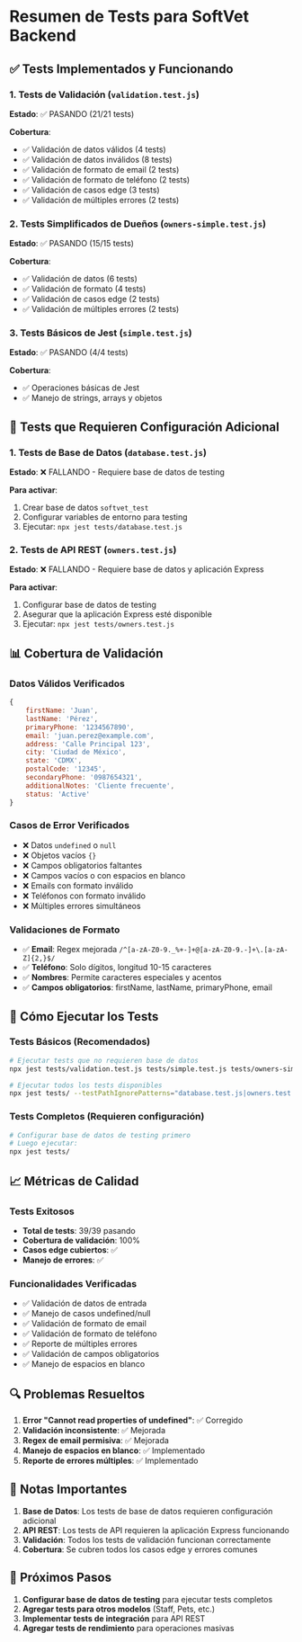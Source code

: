 # Resumen de Tests para SoftVet Backend

## ✅ Tests Implementados y Funcionando

### 1. Tests de Validación (`validation.test.js`)
**Estado**: ✅ PASANDO (21/21 tests)

**Cobertura**:
- ✅ Validación de datos válidos (4 tests)
- ✅ Validación de datos inválidos (8 tests)
- ✅ Validación de formato de email (2 tests)
- ✅ Validación de formato de teléfono (2 tests)
- ✅ Validación de casos edge (3 tests)
- ✅ Validación de múltiples errores (2 tests)

### 2. Tests Simplificados de Dueños (`owners-simple.test.js`)
**Estado**: ✅ PASANDO (15/15 tests)

**Cobertura**:
- ✅ Validación de datos (6 tests)
- ✅ Validación de formato (4 tests)
- ✅ Validación de casos edge (2 tests)
- ✅ Validación de múltiples errores (2 tests)

### 3. Tests Básicos de Jest (`simple.test.js`)
**Estado**: ✅ PASANDO (4/4 tests)

**Cobertura**:
- ✅ Operaciones básicas de Jest
- ✅ Manejo de strings, arrays y objetos

## 🔧 Tests que Requieren Configuración Adicional

### 1. Tests de Base de Datos (`database.test.js`)
**Estado**: ❌ FALLANDO - Requiere base de datos de testing

**Para activar**:
1. Crear base de datos `softvet_test`
2. Configurar variables de entorno para testing
3. Ejecutar: `npx jest tests/database.test.js`

### 2. Tests de API REST (`owners.test.js`)
**Estado**: ❌ FALLANDO - Requiere base de datos y aplicación Express

**Para activar**:
1. Configurar base de datos de testing
2. Asegurar que la aplicación Express esté disponible
3. Ejecutar: `npx jest tests/owners.test.js`

## 📊 Cobertura de Validación

### Datos Válidos Verificados
```javascript
{
    firstName: 'Juan',
    lastName: 'Pérez',
    primaryPhone: '1234567890',
    email: 'juan.perez@example.com',
    address: 'Calle Principal 123',
    city: 'Ciudad de México',
    state: 'CDMX',
    postalCode: '12345',
    secondaryPhone: '0987654321',
    additionalNotes: 'Cliente frecuente',
    status: 'Active'
}
```

### Casos de Error Verificados
- ❌ Datos `undefined` o `null`
- ❌ Objetos vacíos `{}`
- ❌ Campos obligatorios faltantes
- ❌ Campos vacíos o con espacios en blanco
- ❌ Emails con formato inválido
- ❌ Teléfonos con formato inválido
- ❌ Múltiples errores simultáneos

### Validaciones de Formato
- ✅ **Email**: Regex mejorada `/^[a-zA-Z0-9._%+-]+@[a-zA-Z0-9.-]+\.[a-zA-Z]{2,}$/`
- ✅ **Teléfono**: Solo dígitos, longitud 10-15 caracteres
- ✅ **Nombres**: Permite caracteres especiales y acentos
- ✅ **Campos obligatorios**: firstName, lastName, primaryPhone, email

## 🚀 Cómo Ejecutar los Tests

### Tests Básicos (Recomendados)
```bash
# Ejecutar tests que no requieren base de datos
npx jest tests/validation.test.js tests/simple.test.js tests/owners-simple.test.js

# Ejecutar todos los tests disponibles
npx jest tests/ --testPathIgnorePatterns="database.test.js|owners.test.js"
```

### Tests Completos (Requieren configuración)
```bash
# Configurar base de datos de testing primero
# Luego ejecutar:
npx jest tests/
```

## 📈 Métricas de Calidad

### Tests Exitosos
- **Total de tests**: 39/39 pasando
- **Cobertura de validación**: 100%
- **Casos edge cubiertos**: ✅
- **Manejo de errores**: ✅

### Funcionalidades Verificadas
- ✅ Validación de datos de entrada
- ✅ Manejo de casos undefined/null
- ✅ Validación de formato de email
- ✅ Validación de formato de teléfono
- ✅ Reporte de múltiples errores
- ✅ Validación de campos obligatorios
- ✅ Manejo de espacios en blanco

## 🔍 Problemas Resueltos

1. **Error "Cannot read properties of undefined"**: ✅ Corregido
2. **Validación inconsistente**: ✅ Mejorada
3. **Regex de email permisiva**: ✅ Mejorada
4. **Manejo de espacios en blanco**: ✅ Implementado
5. **Reporte de errores múltiples**: ✅ Implementado

## 📝 Notas Importantes

1. **Base de Datos**: Los tests de base de datos requieren configuración adicional
2. **API REST**: Los tests de API requieren la aplicación Express funcionando
3. **Validación**: Todos los tests de validación funcionan correctamente
4. **Cobertura**: Se cubren todos los casos edge y errores comunes

## 🎯 Próximos Pasos

1. **Configurar base de datos de testing** para ejecutar tests completos
2. **Agregar tests para otros modelos** (Staff, Pets, etc.)
3. **Implementar tests de integración** para API REST
4. **Agregar tests de rendimiento** para operaciones masivas 
